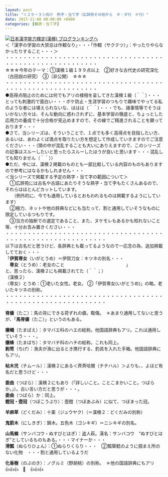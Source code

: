 ```yaml
---
layout: post
title: "＜２９－３＞向け　熟字・当て字（広辞苑その他から　タ・ダ行　ナ行）"
date: 2017-11-08 00:00:00 +0900
categories: [難読・当て字]
---
```


[![](/syuusyuu9701/assets/images/＜２９－３＞向け-熟字・当て字（広辞苑その他から-タ・ダ行-ナ行）-br_c_3028_1.gif)](http://blog.with2.net/link.php?1659096:3028 "日本漢字能力検定(漢検) ブログランキングへ")[日本漢字能力検定(漢検) ブログランキングへ](http://blog.with2.net/link.php?1659096:3028)  
＜「漢字の学習の大禁忌は作輟なり」・・・「作輟（サクテツ）」：やったりやらなかったりすること・・・＞  
・・・・・・・・・・・・・・・・・・・・・・・・・・・・・・・・・・・・・・・・・・・・・・・・・・・・・・・・・  
☆☆☆今年のテーマ：①漢検１級１９９点以上　②好きな古代史の研究深化（古田説の研究）　③（非公開）　☆☆☆　　  
・・・・・・・・・・・・・・・・・・・・・・・・・・・・・・・・・・・・・・・・・・・・・・・・・・・・・・・・・  
●高得点阻止のためには何でもアリの様相を呈してきた漢検１級（＾＾）・・・とっても刺激的で面白い・・・ボケ防止・生涯学習のつもりで趣味でやってる私のような者には堪えられないな、ははは（＾＾）・・・でも、諸事情等でそうはいかない方々は、そんな動向に惑わされずに、基本学習の徹底と、ちょっとした応用力の養成で十分合格が見込めますので、その線でご精進されることを願っております・・・  
●さて、当シリーズは、そういうことで、１点でも多く高得点を目指したい方、あるいは、あわよくば満点を取りたい方を想定して作成していきますのでご注意ください・・・（頭の中が混乱することも大いにありえますので、このシリーズの記事はスルーしたいと思ったらスルーしたほうが良いと思います・・・混乱しても知りません（＾＾））  
●ただ、中には、漢検２掲載のものとも一部比較している内容のものもありますので参考にはなるかもしれません・・・  
＜当シリーズで掲載する予定の熟字・当て字の範囲について＞  
　①広辞苑には古名や古語にあたりそうな熟字・当て字もたくさんあるので、それらはほとんどカットしています。  
　　（例外的に、今でも通用しているとおもわれるものは掲載するようにしています）  
　②極力、ネットや他の辞典などにも当たって、割と通用していそうなものに限定しているつもりです。  
　③当方の独断での選定であること、また、ヌケモレもあるかも知れないこと等、十分お含み置きください・・・  
・・・・・・・・・・・・・・・・・・・・・・・・・・・・・・・・・・・・・・・・・・・・・・・・・・・・・・・・・・・  
以下は古名だと思うけど、各辞典とも載ってるようなので一応念の為、追加掲載してておく・・・  
「**伊賀専女**（いがとうめ）＝伊賀刀女：キツネの別名・・・  
　**専女**（とうめ）：老女のこと　　　　　　　　　　　　　　」  
と、思ったら、漢検２にも掲載されてた（＾＾；）  
（漢検２）  
〈専女〉とうめ：①老いた女性。老女。 ②「伊賀専女(いがとうめ)」の略。老いたキツネの別称。  
・・・・・・・・・・・・・・・・・・・・・・・・・・・・・・・・・・・・・・・・・・・・・・・・・・・・・・・・・・・  
  
**脊瘡**（たこ）：馬の背にできる荷ずれの瘡。鞍傷。　＊あまり通用してないと思うが、「**馬脊瘡**（たこ）」というのもある。  
  
**癭蠅**（たまばえ）：タマバエ科のハエの総称。他国語辞典もアリ。これは通用していそう・・・。  
**癭蜂**（たまばち）：タマバチ科のハチの総称。これも同上。  
**鉤笥**（ちげ）：漁夫が漁に出るとき携行する、釣具を入れた手箱。他国語辞典にもアリ。  
  
**帖木児**（チムール）：漢検２にある＜斉斉哈爾（チチハル）＞よりも、、よほど有名だと思うけど・・・  
  
**委曲**（つばら）：漢検２にもあり（「詳しいこと。ことこまかいこと。つばらか。」）。古い言い方だと思うが・・・。  
**委曲**（つばら）か：同上。  
**鐙冠・壺冠**（つぼこうぶり）：壺鐙（つぼあぶみ）に似て、つぼまった冠。  
  
**羊麻草**（どくだみ）：十薬（ジュウヤク）（＝漢検２：どくだみの別称）  
  
**鬼箭木**（にしきぎ）：錦木。五色木（ゴシキギ）＝ニシキギの別名。  
  
**山馬蝗**（サンバコウ・ぬすびとはぎ）：盗人萩。漢名：サンバコウ　“ぬすびとはぎ”としているものもある。・・・マイナーか・・・  
**滑瓢**（ぬらりひょん）：①ぬらりくらり・・・　②瓢箪鯰のように掴まえ所のない化物　・・・割と通用しているようだ  
  
**化香樹**（のぶのき）：ノグルミ（野胡桃）の別称。　＊他の国語辞典にもアリ  
👍👍👍　🐔　👍👍👍